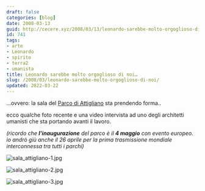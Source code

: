 ```yaml
---
draft: false
categories: [blog]
date: 2008-03-13
guid: http://cecere.xyz/2008/03/13/leonardo-sarebbe-molto-orgoglioso-di-noi/
id: 741
tags:
- arte
- Leonardo
- spirito
- terra2
- umanista
title: Leonardo sarebbe molto orgoglioso di noi…
slug: /2008/03/leonardo-sarebbe-molto-orgoglioso-di-noi/
updated: 2022-03-22
---
```


…ovvero: la sala del [Parco di Attigliano](http://www.parcoattigliano.eu) sta prendendo forma..
  
ecco qualche foto recente e una video intervista ad uno degli architetti umanisti che sta portando avanti il lavoro.
  
_(ricordo che **l'inaugurazione** del parco è il **4 maggio** con evento europeo. io andrò giù anche il 26 aprile per la prima trasmissione mondiale interconnessa tra tutti i parchi)_

![sala_attigliano-1.jpg](http://cecere.xyz/wp-content/uploads/sites/3/2008/03/sala_attigliano-1.jpg)
  
![sala_attigliano-2.jpg](http://cecere.xyz/wp-content/uploads/sites/3/2008/03/sala_attigliano-2.jpg)
  
![sala_attigliano-3.jpg](http://cecere.xyz/wp-content/uploads/sites/3/2008/03/sala_attigliano-3.jpg)